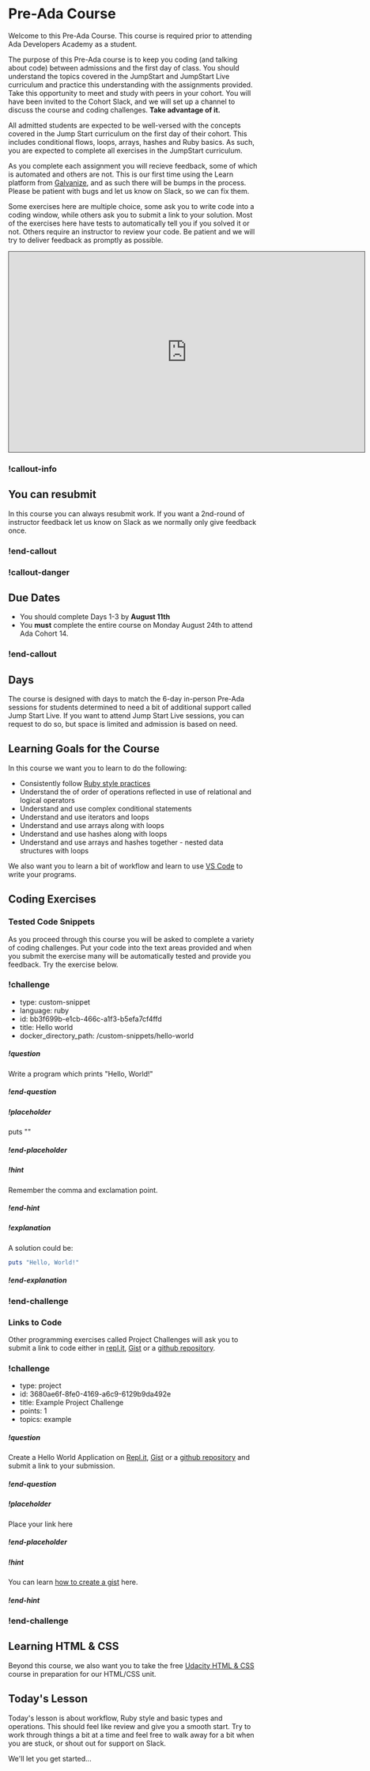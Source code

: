 # Pre-Ada Course

Welcome to this Pre-Ada Course.  This course is required prior to attending Ada Developers Academy as a student.  

The purpose of this Pre-Ada course is to keep you coding (and talking about code) between admissions and the first day of class. You should understand the topics covered in the JumpStart and JumpStart Live curriculum and practice this understanding with the assignments provided. Take this opportunity to meet and study with peers in your cohort.  You will have been invited to the Cohort Slack, and we will set up a channel to discuss the course and coding challenges.  **Take advantage of it.**

All admitted students are expected to be well-versed with the concepts covered in the Jump Start curriculum on the first day of their cohort. This includes conditional flows, loops, arrays, hashes and Ruby basics. As such, you are expected to complete all exercises in the JumpStart curriculum.  

As you complete each assignment you will recieve feedback, some of which is automated and others are not.  This is our first time using the Learn platform from [Galvanize](https://www.galvanize.com/), and as such there will be bumps in the process.  Please be patient with bugs and let us know on Slack, so we can fix them. 

Some exercises here are multiple choice, some ask you to write code into a coding window, while others ask you to submit a link to your solution.  Most of the exercises here have tests to automatically tell you if you solved it or not.  Others require an instructor to review your code.  Be patient and we will try to deliver feedback as promptly as possible.  

<iframe src="https://adaacademy.hosted.panopto.com/Panopto/Pages/Embed.aspx?id=d10f79f1-9a90-4a99-bd97-abf301681569&autoplay=false&offerviewer=true&showtitle=true&showbrand=false&start=0&interactivity=all" style="width: 720px; height: 405px; border: 1px solid #464646;" allowfullscreen allow="autoplay"></iframe>

<!-- available callout types: info, success, warning, danger, secondary  -->
### !callout-info

## You can resubmit

In this course you can always resubmit work.  If you want a 2nd-round of instructor feedback let us know on Slack as we normally only give feedback once.

### !end-callout

<!-- available callout types: info, success, warning, danger, secondary  -->
### !callout-danger

## Due Dates

* You should complete Days 1-3 by **August 11th**
* You **must** complete the entire course on Monday August 24th to attend Ada Cohort 14.

### !end-callout

## Days

The course is designed with days to match the 6-day in-person Pre-Ada sessions for students determined to need a bit of additional support called Jump Start Live.  If you want to attend Jump Start Live sessions, you can request to do so, but space is limited and admission is based on need.

## Learning Goals for the Course

In this course we want you to learn to do the following:

*  Consistently follow [Ruby style practices](https://github.com/rubocop-hq/ruby-style-guide)
*  Understand the of order of operations reflected in use of relational and logical operators
*  Understand and use complex conditional statements
*  Understand and use iterators and loops
*  Understand and use arrays along with loops
*  Understand and use hashes along with loops
*  Understand and use arrays and hashes together - nested data structures with loops

We also want you to learn a bit of workflow and learn to use [VS Code](https://code.visualstudio.com/) to write your programs.

## Coding Exercises

### Tested Code Snippets

As you proceed through this course you will be asked to complete a variety of coding challenges.  Put your code into the text areas provided and when you submit the exercise many will be automatically tested and provide you feedback.  Try the exercise below.

<!-- >>>>>>>>>>>>>>>>>>>>>> BEGIN CHALLENGE >>>>>>>>>>>>>>>>>>>>>> -->
<!-- Replace everything in square brackets [] and remove brackets  -->

### !challenge

* type: custom-snippet
* language: ruby
* id: bb3f699b-e1cb-466c-a1f3-b5efa7cf4ffd
* title: Hello world
* docker_directory_path: /custom-snippets/hello-world
<!-- * points: [1] (optional, the number of points for scoring as a checkpoint) -->
<!-- * topics: [python, pandas] (optional the topics for analyzing points) -->

##### !question

Write a program which prints "Hello, World!"

##### !end-question

##### !placeholder

puts ""

##### !end-placeholder

<!-- other optional sections -->
##### !hint

Remember the comma and exclamation point.

##### !end-hint
<!-- !rubric - !end-rubric (markdown, instructors can see while scoring a checkpoint) -->
##### !explanation

A solution could be:  

```ruby
puts "Hello, World!"
```

##### !end-explanation

### !end-challenge

<!-- ======================= END CHALLENGE ======================= -->

### Links to Code

Other programming exercises called Project Challenges will ask you to submit a link to code either in [repl.it](https://repl.it), [Gist](https://gist.github.com) or a [github repository](https://github.com/).

<!-- >>>>>>>>>>>>>>>>>>>>>> BEGIN CHALLENGE >>>>>>>>>>>>>>>>>>>>>> -->
<!-- Replace everything in square brackets [] and remove brackets  -->

### !challenge

* type: project
* id: 3680ae6f-8fe0-4169-a6c9-6129b9da492e
* title: Example Project Challenge
* points: 1
* topics: example

##### !question

Create a Hello World Application on [Repl.it](https://repl.it), [Gist](https://gist.github.com) or a [github repository](https://github.com/) and submit a link to your submission.

##### !end-question

##### !placeholder

Place your link here

##### !end-placeholder

<!-- other optional sections -->
##### !hint 

You can learn [how to create a gist](https://docs.github.com/en/github/writing-on-github/creating-gists) here.

##### !end-hint

<!-- !rubric - !end-rubric (markdown, instructors can see while scoring a checkpoint) -->
<!-- !explanation - !end-explanation (markdown, students can see after answering correctly) -->

### !end-challenge

<!-- ======================= END CHALLENGE ======================= -->


## Learning HTML & CSS 

Beyond this course, we also want you to take the free [Udacity HTML & CSS](https://www.udacity.com/course/intro-to-html-and-css--ud001)  course in preparation for our HTML/CSS unit.

## Today's Lesson

Today's lesson is about workflow, Ruby style and basic types and operations.  This should feel like review and give you a smooth start.  Try to work through things a bit at a time and feel free to walk away for a bit when you are stuck, or shout out for support on Slack.  

We'll let you get started...
